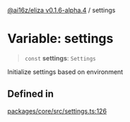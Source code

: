 [@ai16z/eliza v0.1.6-alpha.4](../index.md) / settings

# Variable: settings

> `const` **settings**: `Settings`

Initialize settings based on environment

## Defined in

[packages/core/src/settings.ts:126](https://github.com/ai16z/eliza/blob/main/packages/core/src/settings.ts#L126)
